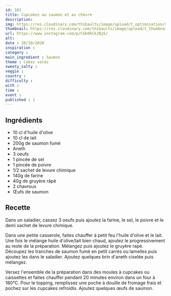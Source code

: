```yaml
---
id: 101
title: Cupcakes au saumon et au chèvre
description: 
img: https://res.cloudinary.com/thibaults/image/upload/t_optimisation/v1603384766/Recipes/20201020_cupcake_saumon.jpg
thumbnail: https://res.cloudinary.com/thibaults/image/upload/t_thumbnail_josie/v1603384766/Recipes/20201020_cupcake_saumon.jpg
url: https://www.instagram.com/p/CGk0hCkJBy5/
alt: 
date : 20/10/2020
inspiration : 
category : 
main_ingredient : Saumon
theme : Cakes salés
sweety_salty : 
veggie : 
country :
difficulty :
with : 
time : 
event :
published : 1
---
```


## Ingrédients
 - 10 cl d'huile d'olive
 - 10 cl de lait
 - 200g de saumon fumé
 - Aneth
 - 3 oeufs
 - 1 pincée de sel
 - 1 pincée de poivre
 - 1/2 sachet de levure chimique
 - 140g de farine
 - 40g de gruyère râpé
 - 2 chavroux
 - Œufs de saumon

## Recette
Dans un saladier, cassez 3 oeufs puis ajoutez la farine, le sel, le poivre et le demi sachet de levure chimique.

Dans une petite casserole, faites chauffer à petit feu l'huile d'olive et le lait. Une fois le mélange huile d'olive/lait bien chaud, ajoutez le progressivement au reste de la préparation. Mélangez puis ajoutez le gruyère rapé. Découpez les tranches de saumon fumé en petit carrés ou lamelles puis ajoutez les dans le saladier. Ajoutez quelques brin d'aneth ciselée puis mélangez.

Versez l'ensemble de la préparation dans des moules à cupcakes ou caissettes et faites chauffer pendant 20 minutes environ dans un four à 180°C. Pour le topping, remplissez une poche à douille de fromage frais et pochez sur les cupcakes refroidis. Ajoutez quelques œufs de saumon.